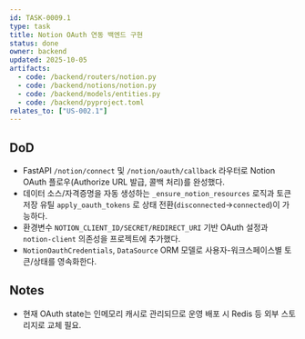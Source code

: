 ```yaml
---
id: TASK-0009.1
type: task
title: Notion OAuth 연동 백엔드 구현
status: done
owner: backend
updated: 2025-10-05
artifacts:
  - code: /backend/routers/notion.py
  - code: /backend/notions/notion.py
  - code: /backend/models/entities.py
  - code: /backend/pyproject.toml
relates_to: ["US-002.1"]
---
```


## DoD
- FastAPI `/notion/connect` 및 `/notion/oauth/callback` 라우터로 Notion OAuth 플로우(Authorize URL 발급, 콜백 처리)를 완성했다.
- 데이터 소스/자격증명을 자동 생성하는 `_ensure_notion_resources` 로직과 토큰 저장 유틸 `apply_oauth_tokens` 로 상태 전환(`disconnected`→`connected`)이 가능하다.
- 환경변수 `NOTION_CLIENT_ID/SECRET/REDIRECT_URI` 기반 OAuth 설정과 `notion-client` 의존성을 프로젝트에 추가했다.
- `NotionOauthCredentials`, `DataSource` ORM 모델로 사용자-워크스페이스별 토큰/상태를 영속화한다.

## Notes
- 현재 OAuth state는 인메모리 캐시로 관리되므로 운영 배포 시 Redis 등 외부 스토리지로 교체 필요.